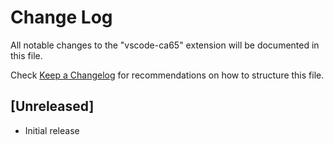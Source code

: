 # Change Log

All notable changes to the "vscode-ca65" extension will be documented in this file.

Check [Keep a Changelog](http://keepachangelog.com/) for recommendations on how to structure this file.

## [Unreleased]

- Initial release